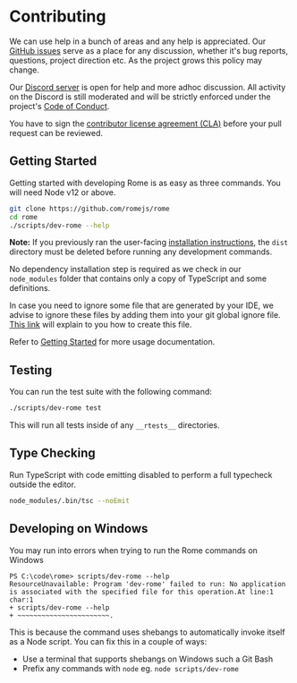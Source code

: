 # Contributing

We can use help in a bunch of areas and any help is appreciated. Our [GitHub issues](https://github.com/romejs/rome/issues) serve as a place for any discussion, whether it's bug reports, questions, project direction etc. As the project grows this policy may change.

Our [Discord server](https://discord.gg/9WxHa5d) is open for help and more adhoc discussion. All activity on the Discord is still moderated and will be strictly enforced under the project's [Code of Conduct](./CODE_OF_CONDUCT.md).

You have to sign the [contributor license agreement (CLA)](https://code.facebook.com/cla) before your pull request can be reviewed.

## Getting Started

Getting started with developing Rome is as easy as three commands. You will need Node v12 or above.

```bash
git clone https://github.com/romejs/rome
cd rome
./scripts/dev-rome --help
```

**Note:** If you previously ran the user-facing [installation instructions](https://romejs.dev/docs/introduction/installation), the `dist` directory must be deleted before running any development commands.

No dependency installation step is required as we check in our `node_modules` folder that contains only a copy of TypeScript and some definitions.

In case you need to ignore some file that are generated by your IDE, we advise to ignore
these files by adding them into your git global ignore file. [This link](https://help.github.com/en/github/using-git/ignoring-files#configuring-ignored-files-for-all-repositories-on-your-computer)
will explain to you how to create this file.

Refer to [Getting Started](https://romejs.dev/docs/introduction/getting-started/) for more usage documentation.

## Testing

You can run the test suite with the following command:

```bash
./scripts/dev-rome test
```

This will run all tests inside of any `__rtests__` directories.

## Type Checking

Run TypeScript with code emitting disabled to perform a full typecheck outside the editor.

```bash
node_modules/.bin/tsc --noEmit
```

## Developing on Windows

You may run into errors when trying to run the Rome commands on Windows

```
PS C:\code\rome> scripts/dev-rome --help
ResourceUnavailable: Program 'dev-rome' failed to run: No application is associated with the specified file for this operation.At line:1 char:1
+ scripts/dev-rome --help
+ ~~~~~~~~~~~~~~~~~~~~~~~.
```

This is because the command uses shebangs to automatically invoke itself as a Node script. You can fix this in a couple of ways:

- Use a terminal that supports shebangs on Windows such a Git Bash
- Prefix any commands with `node` eg. `node scripts/dev-rome`
